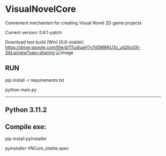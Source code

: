 # VisualNovelCore
Convenient mechanism for creating Visual Novel 2D game projects

Current version: 0.6.1-patch

Download test build (Win) [0.6-stable]: https://drive.google.com/file/d/1TudiuaH7vTd5MRKU7p_uiQSjoSX-3ALq/view?usp=sharing
![image](https://user-images.githubusercontent.com/32211521/231502590-1c1b608c-1bac-4b3c-9c04-3cdf0ae7415b.png)




RUN
---
pip install -r requirements.txt

python main.py

---
Python 3.11.2
---


Compile exe:
---
pip install pyinstaller

pyinstaller VNCore_stable.spec
